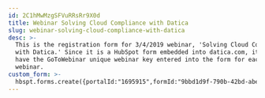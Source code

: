 ```yaml
---
id: 2C1hMwMzgSFVuRRsRr9X0d
title: Webinar Solving Cloud Compliance with Datica
slug: webinar-solving-cloud-compliance-with-datica
desc: >-
  This is the registration form for 3/4/2019 webinar, 'Solving Cloud Compliance
  with Datica.' Since it is a HubSpot form embedded into datica.com, it needs to
  have the GoToWebinar unique webinar key entered into the form for each new
  webinar.
custom_form: >-
  hbspt.forms.create({portalId:"1695915",formId:"9bbd1d9f-790b-42bd-abe1-310ddecd58e8",goToWebinarWebinarKey:"7245946950768380939",target:"#hsFormContainer",onFormSubmit:function(e){window.dataLayer=window.dataLayer||[],window.dataLayer.push({event:"GAEvent",eventCategory:"Webinar",eventAction:"Form Submission",eventLabel:"Registration",eventValue:"2"})},css:""});
---
```


  